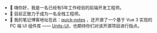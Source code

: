 - 👋 嗨你好，我是一名已经有5年工作经验的前端开发工程师。
- 👀 目前正致力于成为一名全栈工程师。
- 🌱 我的笔记博客地址在此：[quick-notes](https://gradyyuan256.github.io/quick-notes) ，还开源了一个基于 Vue 3 实现的 PC 端 UI 组件库 —— [Units-UI](https://gradyyuan256.github.io/units-ui-docs/)，也期待你们对该开源项目进行指点。

<!---
GradyYuan256/GradyYuan256 is a ✨ special ✨ repository because its `README.md` (this file) appears on your GitHub profile.
You can click the Preview link to take a look at your changes.
--->
